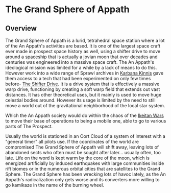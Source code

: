 # The Grand Sphere of Appath

## Overview

The Grand Sphere of Appath is a lurid, tetrahedral space station where a lot of the An Appath's activities are based.  It is one of the largest space craft ever made in prospect space history as well, using a shifter drive to move around a spaceship that is actually a jovian moon that over decades and centuries was engineered into a massive space craft.  The An Appath's ideological mission was limited for a while by a lack of means to do this.  However work into a wide range of Sprawl archives in [Karbana Kinnis](Kinnis.md) gave them access to a tech that had been experimented on only few times before- [The Shifter Drive](./General_Abyss/FTL_Systems.md).  It is a drive system that is effectively a massive warp drive, functioning by creating a soft warp field that extends out vast distances.  It has other theoretical uses, but it mainly is used to move huge celestial bodies around.  However its usage is limited by the need to still move a world out of the gravitational neighborhood of the local star system.  

Which the An Appath society would do within the chaos of the [Ikeitan Wars]() to move their base of operations to being a mobile one, able to go to various parts of The Prospect.  

Usually the world is stationed in an Oort Cloud of a system of interest with a "general timer" all pilots use.  If the coordinates of the world are compromised The Grand Sphere of Appath will shift away, leaving lots of abandoned sects who often must be sought after later...  usually often, too late.    Life on the word is kept warm by the core of the moon, which is energized artificially by induced earthquakes with large communities inside rift biomes or in the numerous orbital cities that are satellites to the Grand Sphere.  The Grand Sphere has been wrecking lots of havoc lately, as the An Appath's radicalization only gets worse and its converters more willing to go kamikaze in the name of the burning wheel.  
